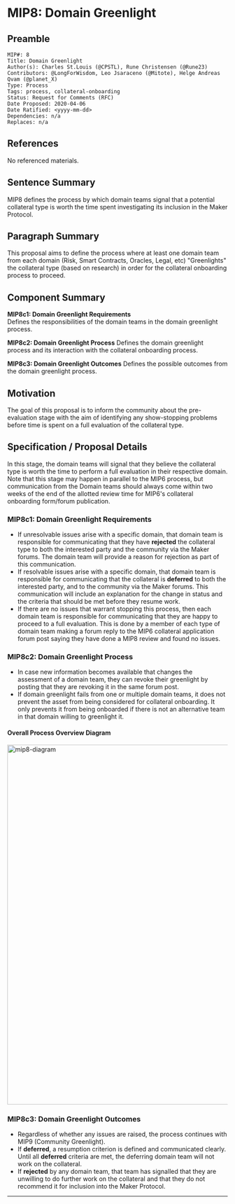 # MIP8: Domain Greenlight

## Preamble
```
MIP#: 8
Title: Domain Greenlight
Author(s): Charles St.Louis (@CPSTL), Rune Christensen (@Rune23)
Contributors: @LongForWisdom, Leo Jsaraceno (@Mitote), Helge Andreas Qvam (@planet_X)
Type: Process
Tags: process, collateral-onboarding
Status: Request for Comments (RFC)
Date Proposed: 2020-04-06
Date Ratified: <yyyy-mm-dd>
Dependencies: n/a
Replaces: n/a
```
## References
No referenced materials.

## Sentence Summary

MIP8 defines the process by which domain teams signal that a potential collateral type is worth the time spent investigating its inclusion in the Maker Protocol.

## Paragraph Summary

This proposal aims to define the process where at least one domain team from each domain (Risk, Smart Contracts, Oracles, Legal, etc) "Greenlights" the collateral type (based on research) in order for the collateral onboarding process to proceed.

## Component Summary

**MIP8c1: Domain Greenlight Requirements**  
Defines the responsibilities of the domain teams in the domain greenlight process.

**MIP8c2: Domain Greenlight Process**
Defines the domain greenlight process and its interaction with the collateral onboarding process.

**MIP8c3: Domain Greenlight Outcomes**
Defines the possible outcomes from the domain greenlight process.


## Motivation

The goal of this proposal is to inform the community about the pre-evaluation stage with the aim of identifying any show-stopping problems before time is spent on a full evaluation of the collateral type.

## Specification / Proposal Details

In this stage, the domain teams will signal that they believe the collateral type is worth the time to perform a full evaluation in their respective domain. Note that this stage may happen in parallel to the MIP6 process, but communication from the Domain teams should always come within two weeks of the end of the allotted review time for MIP6's collateral onboarding form/forum publication. 

### MIP8c1: Domain Greenlight Requirements

-   If unresolvable issues arise with a specific domain, that domain team is responsible for communicating that they have **rejected** the collateral type to both the interested party and the community via the Maker forums. The domain team will provide a reason for rejection as part of this communication.
-   If resolvable issues arise with a specific domain, that domain team is responsible for communicating that the collateral is **deferred** to both the interested party, and to the community via the Maker forums. This communication will include an explanation for the change in status and the criteria that should be met before they resume work.
-   If there are no issues that warrant stopping this process, then each domain team is responsible for communicating that they are happy to proceed to a full evaluation. This is done by a member of each type of domain team making a forum reply to the MIP6 collateral application forum post saying they have done a MIP8 review and found no issues.

### MIP8c2: Domain Greenlight Process

-   In case new information becomes available that changes the assessment of a domain team, they can revoke their greenlight by posting that they are revoking it in the same forum post.
-   If domain greenlight fails from one or multiple domain teams, it does not prevent the asset from being considered for collateral onboarding. It only prevents it from being onboarded if there is not an alternative team in that domain willing to greenlight it.

#### Overall Process Overview Diagram

<img width="822" alt="mip8-diagram" src="https://user-images.githubusercontent.com/32653033/79890509-9637e000-83cd-11ea-8078-7fcaac410a51.png">


    
### MIP8c3: Domain Greenlight Outcomes

-   Regardless of whether any issues are raised, the process continues with MIP9 (Community Greenlight).
-   If **deferred**, a resumption criterion is defined and communicated clearly. Until all **deferred** criteria are met, the deferring domain team will not work on the collateral. 
-   If **rejected** by any domain team, that team has signalled that they are unwilling to do further work on the collateral and that they do not recommend it for inclusion into the Maker Protocol.
    
---
